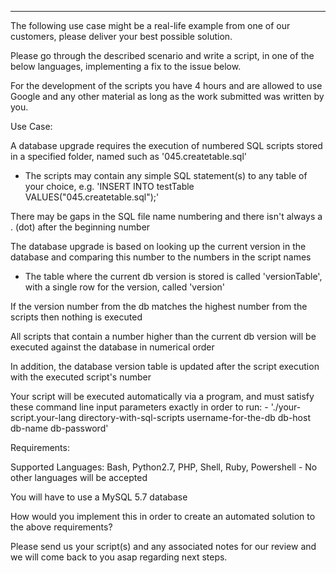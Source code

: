 **********

The following use case might be a real-life example from one of our customers, please deliver your best possible solution.

Please go through the described scenario and write a script, in one of the below languages, implementing a fix to the issue below.

For the development of the scripts you have 4 hours and are allowed to use Google and any other material as long as the work submitted was written by you.

Use Case:

A database upgrade requires the execution of numbered SQL scripts stored in a specified folder, named such as '045.createtable.sql'
- The scripts may contain any simple SQL statement(s) to any table of your choice, e.g. 'INSERT INTO testTable VALUES("045.createtable.sql");'

There may be gaps in the SQL file name numbering and there isn't always a . (dot) after the beginning number

The database upgrade is based on looking up the current version in the database and comparing this number to the numbers in the script names
- The table where the current db version is stored is called 'versionTable', with a single row for the version, called 'version'

If the version number from the db matches the highest number from the scripts then nothing is executed

All scripts that contain a number higher than the current db version will be executed against the database in numerical order

In addition, the database version table is updated after the script execution with the executed script's number

Your script will be executed automatically via a program, and must satisfy these command line input parameters exactly in order to run: - './your-script.your-lang directory-with-sql-scripts username-for-the-db db-host db-name db-password'

Requirements:

Supported Languages: Bash, Python2.7, PHP, Shell, Ruby, Powershell - No other languages will be accepted

You will have to use a MySQL 5.7 database

How would you implement this in order to create an automated solution to the above requirements?

Please send us your script(s) and any associated notes for our review and we will come back to you asap regarding next steps.